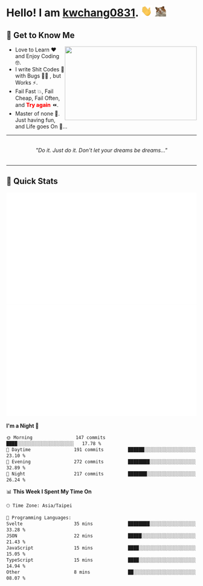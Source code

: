 <h1> <span>Hello! I am <a href="https://github.com/kwchang0831">kwchang0831</a>.</span> <img src="./assets/hi.gif" width="30px" height="30px">  <img src="./assets/cool-cat.gif" height="30px"></h1>
</h1>

## 🎉 Get to Know Me

<a href="#"><img align="right" src="https://media.tenor.com/S5qCffxIFdUAAAAC/the-muppet-kermit-the-frog.gif" width="349" height="195" /></a>

- Love to Learn ❤️ and Enjoy Coding 🤓.
- I write Shit Codes 💩 with Bugs 🐛🐛 , but Works ⚡️.
- Fail Fast 💥, Fail Cheap, Fail Often, and <span style="color:red;font-weight:800;">Try again</span> ⏪️.
- Master of none 🤪. Just having fun, and Life goes On 🌱...

<hr/>
<br/>
<div align="center">
<i>"Do it. Just do it. Don't let your dreams be dreams..." </i>
</div>
<br/>
<hr/>

## 🙈 Quick Stats

![overview](https://raw.githubusercontent.com/kwchang0831/kwchang0831/output/generated/overview.svg)
![languages](https://raw.githubusercontent.com/kwchang0831/kwchang0831/output/generated/languages.svg)

<!--START_SECTION:waka-->
**I'm a Night 🦉** 

```text
🌞 Morning                147 commits         ████░░░░░░░░░░░░░░░░░░░░░   17.78 % 
🌆 Daytime                191 commits         ██████░░░░░░░░░░░░░░░░░░░   23.10 % 
🌃 Evening                272 commits         ████████░░░░░░░░░░░░░░░░░   32.89 % 
🌙 Night                  217 commits         ███████░░░░░░░░░░░░░░░░░░   26.24 % 
```


📊 **This Week I Spent My Time On** 

```text
🕑︎ Time Zone: Asia/Taipei

💬 Programming Languages: 
Svelte                   35 mins             ████████░░░░░░░░░░░░░░░░░   33.28 % 
JSON                     22 mins             █████░░░░░░░░░░░░░░░░░░░░   21.43 % 
JavaScript               15 mins             ████░░░░░░░░░░░░░░░░░░░░░   15.05 % 
TypeScript               15 mins             ████░░░░░░░░░░░░░░░░░░░░░   14.94 % 
Other                    8 mins              ██░░░░░░░░░░░░░░░░░░░░░░░   08.07 % 
```


<!--END_SECTION:waka-->
